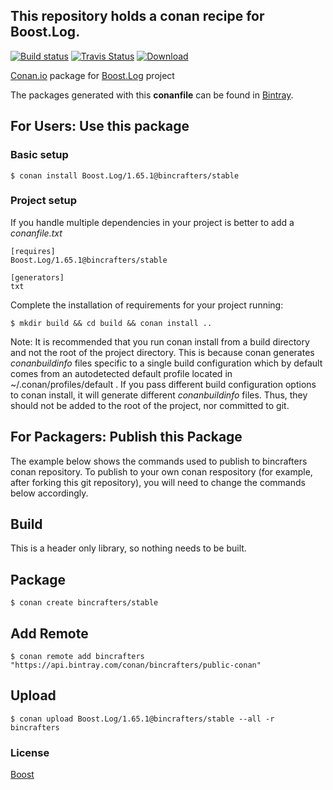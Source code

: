 ## This repository holds a conan recipe for Boost.Log.

[![Build status](https://ci.appveyor.com/api/projects/status/4r5825tuqw0i64ym/branch/stable/1.65.1?svg=true)](https://ci.appveyor.com/project/BinCrafters/conan-boost-log/branch/stable/1.65.1)
[![Travis Status](https://travis-ci.org/bincrafters/conan-boost-log.svg?branch=stable%2F1.65.1)](https://travis-ci.org/bincrafters/conan-boost-log)
[![Download](https://api.bintray.com/packages/bincrafters/public-conan/Boost.Log%3Abincrafters/images/download.svg?version=1.65.1%3Astable) ](https://bintray.com/bincrafters/public-conan/Boost.Log%3Abincrafters/1.65.1%3Astable/link)

[Conan.io](https://conan.io) package for [Boost.Log](https://github.com/Boostorg/Log) project

The packages generated with this **conanfile** can be found in [Bintray](https://bintray.com/bincrafters/public-conan/Boost.Log%3Abincrafters).

## For Users: Use this package

### Basic setup

    $ conan install Boost.Log/1.65.1@bincrafters/stable

### Project setup

If you handle multiple dependencies in your project is better to add a *conanfile.txt*

    [requires]
    Boost.Log/1.65.1@bincrafters/stable

    [generators]
    txt

Complete the installation of requirements for your project running:

    $ mkdir build && cd build && conan install ..
	
Note: It is recommended that you run conan install from a build directory and not the root of the project directory.  This is because conan generates *conanbuildinfo* files specific to a single build configuration which by default comes from an autodetected default profile located in ~/.conan/profiles/default .  If you pass different build configuration options to conan install, it will generate different *conanbuildinfo* files.  Thus, they should not be added to the root of the project, nor committed to git. 

## For Packagers: Publish this Package

The example below shows the commands used to publish to bincrafters conan repository. To publish to your own conan respository (for example, after forking this git repository), you will need to change the commands below accordingly. 

## Build  

This is a header only library, so nothing needs to be built.

## Package 

    $ conan create bincrafters/stable
	
## Add Remote

	$ conan remote add bincrafters "https://api.bintray.com/conan/bincrafters/public-conan"

## Upload

    $ conan upload Boost.Log/1.65.1@bincrafters/stable --all -r bincrafters

### License
[Boost](www.boost.org/LICENSE_1_0.txt)
